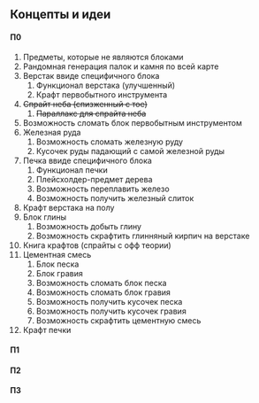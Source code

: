 ## Концепты и идеи

#### П0

1. Предметы, которые не являются блоками
2. Рандомная генерация палок и камня по всей карте
3. Верстак ввиде специфичного блока
    1. Функционал верстака (улучшенный)
    2. Крафт первобытного инструмента
6. ~~Спрайт неба (спизженный с тое)~~
    1. ~~Параллакс для спрайта неба~~
8. Возможность сломать блок первобытным инструментом
9. Железная руда
    1. Возможность сломать железную руду
    2. Кусочек руды падающий с самой железной руды
10. Печка ввиде специфичного блока
    1. Функционал печки
    2. Плейсхолдер-предмет дерева
    3. Возможность переплавить железо
    4. Возможность получить железный слиток
11. Крафт верстака на полу
12. Блок глины
    1. Возможность добыть глину
    2. Возможность скрафтить глинняный кирпич на верстаке
13. Книга крафтов (спрайты с офф теории)
14. Цементная смесь
    1. Блок песка
    2. Блок гравия
    3. Возможность сломать блок песка
    4. Возможность сломать блок гравия
    5. Возможность получить кусочек песка
    6. Возможность получить кусочек гравия
    7. Возможность скрафтить цементную смесь
15. Крафт печки

#### П1

#### П2

#### П3

